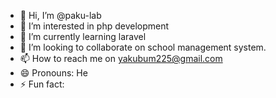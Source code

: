 - 👋 Hi, I’m @paku-lab
- 👀 I’m interested in php development
- 🌱 I’m currently learning laravel
- 💞️ I’m looking to collaborate on school management system.
- 📫 How to reach me on yakubum225@gmail.com
- 😄 Pronouns: He
- ⚡ Fun fact:

<!---
paku-lab/paku-lab is a ✨ special ✨ repository because its `README.md` (this file) appears on your GitHub profile.
You can click the Preview link to take a look at your changes.
--->
